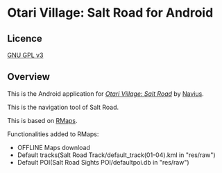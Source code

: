 # Otari Village: Salt Road for Android

Licence
-------

[GNU GPL v3](http://www.gnu.org/licenses/gpl.html)

Overview
--------

This is the Android application for
[*Otari Village: Salt Road*](http://www.valley.ne.jp/%7Eotarivil/sio/)
by [Navius](http://us.navius.biz/).

This is the navigation tool of Salt Road.

This is based on [RMaps](http://robertdeveloper.blogspot.com/2009/08/rmaps.html).

Functionalities added to RMaps:
- OFFLINE Maps download
- Default tracks(Salt Road Track/default_track(01-04).kml in "res/raw")
- Default POI(Salt Road Sights POI/defaultpoi.db in "res/raw")
